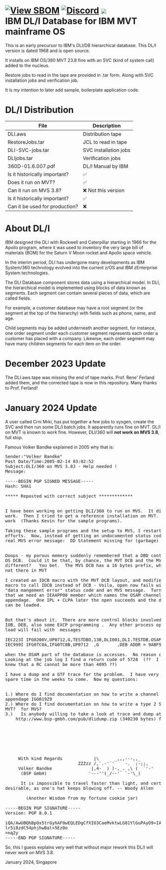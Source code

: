 [![View SBOM](https://img.shields.io/badge/sbom.sh-viewSBOM-blue?link=https%3A%2F%2Fsbom.sh%2Fdc1800c8-18d7-4b52-8733-9f208e2d6715)](https://sbom.sh/dc1800c8-18d7-4b52-8733-9f208e2d6715)
[![Discord](https://img.shields.io/discord/423767742546575361.svg?label=&logo=discord&logoColor=ffffff&color=7389D8&labelColor=6A7EC2)](https://discord.gg/vpEv3HJ)
<a href="https://hits.seeyoufarm.com"><img src="https://hits.seeyoufarm.com/api/count/incr/badge.svg?url=https%3A%2F%2Fgithub.com%2Fmoshix%2FDLI&count_bg=%2379C83D&title_bg=%23555555&icon=ibm.svg&icon_color=%23E7E7E7&title=Views&edge_flat=false"/></a>
<br>
IBM DL/I Database for IBM MVT mainframe OS 
==========================================

This is an early precursor to IBM's DLI/DB hierarchical database.  This DL/I version is dated 1968 and is open source.   


It installs on IBM OS/360 MVT 23.8 fine with an SVC (kind of system call) added to the nucleus.  

Restore jobs to read in the tape are provided in .tar form. Along with SVC installation jobs and verification job.   

It is my intention to later add sample, boilerplate application code.   



DL/I Distribution
==================

| File                           | Description           |
| ------------------------------ | --------------------- |
| DLI.aws                        | Distribution tape     |  
| RestoreJobs.tar                | JCL to read in tape   |  
| DLI-SVC-jobs.tar               | SVC installation jobs |
| DLIjobs.tar                    | Verification jobs     |
| 360D-01.6.007.pdf              | DL/I Manual by IBM    |
| Is it historically important?  | :white_check_mark:    |  
| Does it run on MVT?            | :white_check_mark:    |
| Can it run on MVS 3.8?         | :x:  Not this version |
| Is it historically important?  | :white_check_mark:    |
| Can it be used for production? | :x:                   |  

About DL/I
==========

IBM designed the DLI with Rockwell and Caterpillar starting in 1966 for the Apollo program, where it was used to inventory the very large bill of materials (BOM) for the Saturn V Moon rocket and Apollo space vehicle.


In the interim period, DLI has undergone many developments as IBM System/360 technology evolved into the current z/OS and IBM zEnterprise System technologies.  

The DLI Database component stores data using a hierarchical model. In DLI, the hierarchical model is implemented using blocks of data known as segments. Each segment can contain several pieces of data, which are called fields.   

For example, a customer database may have a root segment (or the segment at the top of the hierarchy) with fields such as phone, name, and age.   

Child segments may be added underneath another segment, for instance, one order segment under each customer segment represents each order a customer has placed with a company. Likewise, each order segment may have many children segments for each item on the order.  

December 2023 Update
====================

The DLI.aws tape was missing the end of tape marks. Prof. Rene' Ferland added them, and the corrected tape is now in this repository. Many thanks to Prof. Ferland!

January 2024 Update
====================

A user called Crni Mrki, has put together a few jobs to sysgen, create the SVC and then run some DL/I batch jobs. It apparently runs fine on MVT. DL/I on MVT is known to work fine. However, DLI/360 will **not work on MVS 3.8**, full stop. 

Famous Volker Bandke explained in 2005 why that is:   
  
<pre>
Sender:"Volker Bandke"
Post Date/Time:2005-02-14 03:02:52
Subject:DLI/360 on MVS 3.8J - Help needed !
Message:

-----BEGIN PGP SIGNED MESSAGE-----
Hash: SHA1

***** Reposted with correct subject *************


I have been working on getting DLI/360 to run on MVS.  It did not
work.  Then I tried to get a reference installation on MVT.  It did
work  (Thanks Kevin for the sample programs).

Taking these sample programs and the setup to MVS, I restarted my
efforts.  Now, instead of getting an undocumented status code I got a
real MVS error message:  DD Statement missing for (garbage)


Ooops - my porous memory suddenly remembered that a DBD contaisn an
OS DCB.  Could it be that, by chance, the MVT DCB and the MVS DCB are
different?   You bet.  The MVS DCB has a 16 bytes prefix, which is
not there in MVT

I created an IDCB macro with the MVT DCB layout, and modified DBDGEN
macro to call IDCB instead of DCB - Voila, open now fails with a
"data mangement error" status code and an MVS message.  Turns out
that we need an IEAAPP00 member which names the OSAM channel end
appendage.  One IPL + CLPA later the open succeeds and the database
can be loaded.


But that's about it.  There are more control blocks involved, like
IOB, DEB, also some EXCP programming .  Any other process option but
load will fail with  messages

IEC223I IFG0200V,UP0712,G,TESTDBO,13B,DLI001,DLI.TESTDB.OSAM
IEC999I IFG0TC0A,IFG0TC0B,UP0712  ,G       ,DEB ADDR = 9ABF9C
      
when the OSAM part of the database is accesses.  No reason code. 
Looking at the job log I find a return code of 5728  (??  I always
knew that a RC cannot be more than 4095 ??)

I have a dump and a GTF trace for the problem.  I have very little
spare time in the weeks to come.  Now my questions:


1.)	Where do I find documentation on how to write a channel end
appendage IGG019Z9
2.)	Where do I find documentation on how to write a type 2 SVC for
MVT?  for MVS?       
3.)   Is anybody willing to take a look at trace and dump at
	http://www.bsp-gmbh.com/pub/dlidump.zip (340230 bytes) for me?


      
      
      
      
                                                            
     With kind Regards            |\      _,,,---,,_        
                            ZZZzz /,`.-'`'    -.  ;-;;,     
     Volker Bandke               |,4-  ) )-,_. ,\ (  `'-'   
      (BSP GmbH)                '---''(_/--'  `-'\_)        
                                                            
      It is impossible to travel faster than light, and certainly not
desirable, as one's hat keeps blowing off. -- Woody Allen
      
        (Another Wisdom from my fortune cookie jar)         

-----BEGIN PGP SIGNATURE-----
Version: PGP 8.0.1

iQA/AwUBQhBpOx5trGyhAF0wEQLEDgCfXIO3CaeMvktwLG81YlGuPAyO9+IAn0P3
lr5i8zdC54phjhwBal+5Ez0o
=nq2y
-----END PGP SIGNATURE-----
</pre>

So, this I guess explains very well that without major rework this DL/I will never work on MVS 3.8. 
  
January 2024, Singapore
